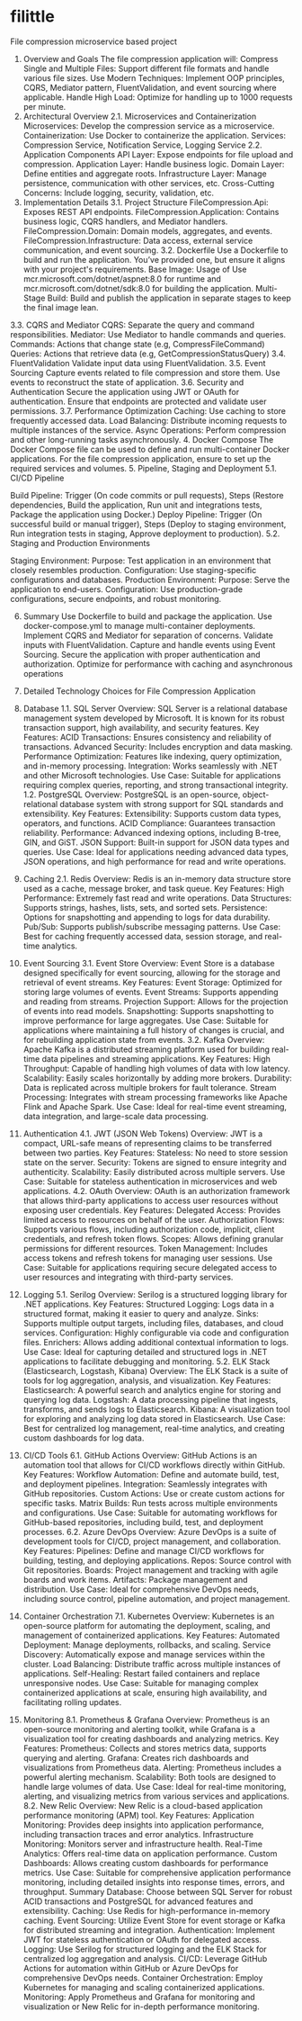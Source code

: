# filittle
File compression microservice based project

1. Overview and Goals
The file compression application will:
Compress Single and Multiple Files: Support different file formats and handle various file sizes.
Use Modern Techniques: Implement OOP principles, CQRS, Mediator pattern, FluentValidation, and event sourcing where applicable.
Handle High Load: Optimize for handling up to 1000 requests per minute.
2. Architectural Overview
2.1. Microservices and Containerization
Microservices: Develop the compression service as a microservice.
Containerization: Use Docker to containerize the application.
Services: Compression Service, Notification Service, Logging Service
2.2. Application Components
API Layer: Expose endpoints for file upload and compression.
Application Layer: Handle business logic.
Domain Layer: Define entities and aggregate roots.
Infrastructure Layer: Manage persistence, communication with other services, etc.
Cross-Cutting Concerns: Include logging, security, validation, etc.
3. Implementation Details
3.1. Project Structure
FileCompression.Api: Exposes REST API endpoints.
FileCompression.Application: Contains business logic, CQRS handlers, and Mediator handlers.
FileCompression.Domain: Domain models, aggregates, and events.
FileCompression.Infrastructure: Data access, external service communication, and event sourcing.
3.2. Dockerfile
Use a Dockerfile to build and run the application. You’ve provided one, but ensure it aligns with your project's requirements.
Base Image: Usage of Use mcr.microsoft.com/dotnet/aspnet:8.0 for runtime and mcr.microsoft.com/dotnet/sdk:8.0 for building the application.
Multi-Stage Build: Build and publish the application in separate stages to keep the final image lean.

3.3. CQRS and Mediator
CQRS: Separate the query and command responsibilities.
Mediator: Use Mediator to handle commands and queries.
Commands: Actions that change state (e.g, CompressFileCommand)
Queries: Actions that retrieve data (e.g, GetCompressionStatusQuery)
3.4. FluentValidation
Validate input data using FluentValidation.
3.5. Event Sourcing
Capture events related to file compression and store them.
Use events to reconstruct the state of application.
3.6. Security and Authentication
Secure the application using JWT or OAuth for authentication. Ensure that endpoints are protected and validate user permissions.
3.7. Performance Optimization
Caching: Use caching to store frequently accessed data.
Load Balancing: Distribute incoming requests to multiple instances of the service.
Async Operations: Perform compression and other long-running tasks asynchronously.
4. Docker Compose
The Docker Compose file can be used to define and run multi-container Docker applications. For the file compression application, ensure to set up the required services and volumes.
5. Pipeline, Staging and Deployment
5.1. CI/CD Pipeline

Build Pipeline: Trigger (On code commits or pull requests), Steps (Restore dependencies, Build the application, Run unit and integrations tests, Package the application using Docker.)
Deploy Pipeline: Trigger (On successful build or manual trigger), Steps (Deploy to staging environment, Run integration tests in staging, Approve deployment to production).
5.2. Staging and Production Environments

Staging Environment: 
Purpose: Test application in an environment that closely resembles production.
Configuration: Use staging-specific configurations and databases.
Production Environment: 
Purpose: Serve the application to end-users.
Configuration: Use production-grade configurations, secure endpoints, and robust monitoring.



6. Summary
Use Dockerfile to build and package the application.
Use docker-compose.yml to manage multi-container deployments.
Implement CQRS and Mediator for separation of concerns.
Validate inputs with FluentValidation.
Capture and handle events using Event Sourcing.
Secure the application with proper authentication and authorization.
Optimize for performance with caching and asynchronous operations


7. Detailed Technology Choices for File Compression Application
1. Database
1.1. SQL Server
Overview: SQL Server is a relational database management system developed by Microsoft. It is known for its robust transaction support, high availability, and security features.
Key Features:
ACID Transactions: Ensures consistency and reliability of transactions.
Advanced Security: Includes encryption and data masking.
Performance Optimization: Features like indexing, query optimization, and in-memory processing.
Integration: Works seamlessly with .NET and other Microsoft technologies.
Use Case: Suitable for applications requiring complex queries, reporting, and strong transactional integrity.
1.2. PostgreSQL
Overview: PostgreSQL is an open-source, object-relational database system with strong support for SQL standards and extensibility.
Key Features:
Extensibility: Supports custom data types, operators, and functions.
ACID Compliance: Guarantees transaction reliability.
Performance: Advanced indexing options, including B-tree, GIN, and GiST.
JSON Support: Built-in support for JSON data types and queries.
Use Case: Ideal for applications needing advanced data types, JSON operations, and high performance for read and write operations.
2. Caching
2.1. Redis
Overview: Redis is an in-memory data structure store used as a cache, message broker, and task queue.
Key Features:
High Performance: Extremely fast read and write operations.
Data Structures: Supports strings, hashes, lists, sets, and sorted sets.
Persistence: Options for snapshotting and appending to logs for data durability.
Pub/Sub: Supports publish/subscribe messaging patterns.
Use Case: Best for caching frequently accessed data, session storage, and real-time analytics.
3. Event Sourcing
3.1. Event Store
Overview: Event Store is a database designed specifically for event sourcing, allowing for the storage and retrieval of event streams.
Key Features:
Event Storage: Optimized for storing large volumes of events.
Event Streams: Supports appending and reading from streams.
Projection Support: Allows for the projection of events into read models.
Snapshotting: Supports snapshotting to improve performance for large aggregates.
Use Case: Suitable for applications where maintaining a full history of changes is crucial, and for rebuilding application state from events.
3.2. Kafka
Overview: Apache Kafka is a distributed streaming platform used for building real-time data pipelines and streaming applications.
Key Features:
High Throughput: Capable of handling high volumes of data with low latency.
Scalability: Easily scales horizontally by adding more brokers.
Durability: Data is replicated across multiple brokers for fault tolerance.
Stream Processing: Integrates with stream processing frameworks like Apache Flink and Apache Spark.
Use Case: Ideal for real-time event streaming, data integration, and large-scale data processing.
4. Authentication
4.1. JWT (JSON Web Tokens)
Overview: JWT is a compact, URL-safe means of representing claims to be transferred between two parties.
Key Features:
Stateless: No need to store session state on the server.
Security: Tokens are signed to ensure integrity and authenticity.
Scalability: Easily distributed across multiple servers.
Use Case: Suitable for stateless authentication in microservices and web applications.
4.2. OAuth
Overview: OAuth is an authorization framework that allows third-party applications to access user resources without exposing user credentials.
Key Features:
Delegated Access: Provides limited access to resources on behalf of the user.
Authorization Flows: Supports various flows, including authorization code, implicit, client credentials, and refresh token flows.
Scopes: Allows defining granular permissions for different resources.
Token Management: Includes access tokens and refresh tokens for managing user sessions.
Use Case: Suitable for applications requiring secure delegated access to user resources and integrating with third-party services.
5. Logging
5.1. Serilog
Overview: Serilog is a structured logging library for .NET applications.
Key Features:
Structured Logging: Logs data in a structured format, making it easier to query and analyze.
Sinks: Supports multiple output targets, including files, databases, and cloud services.
Configuration: Highly configurable via code and configuration files.
Enrichers: Allows adding additional contextual information to logs.
Use Case: Ideal for capturing detailed and structured logs in .NET applications to facilitate debugging and monitoring.
5.2. ELK Stack (Elasticsearch, Logstash, Kibana)
Overview: The ELK Stack is a suite of tools for log aggregation, analysis, and visualization.
Key Features:
Elasticsearch: A powerful search and analytics engine for storing and querying log data.
Logstash: A data processing pipeline that ingests, transforms, and sends logs to Elasticsearch.
Kibana: A visualization tool for exploring and analyzing log data stored in Elasticsearch.
Use Case: Best for centralized log management, real-time analytics, and creating custom dashboards for log data.
6. CI/CD Tools
6.1. GitHub Actions
Overview: GitHub Actions is an automation tool that allows for CI/CD workflows directly within GitHub.
Key Features:
Workflow Automation: Define and automate build, test, and deployment pipelines.
Integration: Seamlessly integrates with GitHub repositories.
Custom Actions: Use or create custom actions for specific tasks.
Matrix Builds: Run tests across multiple environments and configurations.
Use Case: Suitable for automating workflows for GitHub-based repositories, including build, test, and deployment processes.
6.2. Azure DevOps
Overview: Azure DevOps is a suite of development tools for CI/CD, project management, and collaboration.
Key Features:
Pipelines: Define and manage CI/CD workflows for building, testing, and deploying applications.
Repos: Source control with Git repositories.
Boards: Project management and tracking with agile boards and work items.
Artifacts: Package management and distribution.
Use Case: Ideal for comprehensive DevOps needs, including source control, pipeline automation, and project management.
7. Container Orchestration
7.1. Kubernetes
Overview: Kubernetes is an open-source platform for automating the deployment, scaling, and management of containerized applications.
Key Features:
Automated Deployment: Manage deployments, rollbacks, and scaling.
Service Discovery: Automatically expose and manage services within the cluster.
Load Balancing: Distribute traffic across multiple instances of applications.
Self-Healing: Restart failed containers and replace unresponsive nodes.
Use Case: Suitable for managing complex containerized applications at scale, ensuring high availability, and facilitating rolling updates.
8. Monitoring
8.1. Prometheus & Grafana
Overview: Prometheus is an open-source monitoring and alerting toolkit, while Grafana is a visualization tool for creating dashboards and analyzing metrics.
Key Features:
Prometheus: Collects and stores metrics data, supports querying and alerting.
Grafana: Creates rich dashboards and visualizations from Prometheus data.
Alerting: Prometheus includes a powerful alerting mechanism.
Scalability: Both tools are designed to handle large volumes of data.
Use Case: Ideal for real-time monitoring, alerting, and visualizing metrics from various services and applications.
8.2. New Relic
Overview: New Relic is a cloud-based application performance monitoring (APM) tool.
Key Features:
Application Monitoring: Provides deep insights into application performance, including transaction traces and error analytics.
Infrastructure Monitoring: Monitors server and infrastructure health.
Real-Time Analytics: Offers real-time data on application performance.
Custom Dashboards: Allows creating custom dashboards for performance metrics.
Use Case: Suitable for comprehensive application performance monitoring, including detailed insights into response times, errors, and throughput.
Summary
Database: Choose between SQL Server for robust ACID transactions and PostgreSQL for advanced features and extensibility.
Caching: Use Redis for high-performance in-memory caching.
Event Sourcing: Utilize Event Store for event storage or Kafka for distributed streaming and integration.
Authentication: Implement JWT for stateless authentication or OAuth for delegated access.
Logging: Use Serilog for structured logging and the ELK Stack for centralized log aggregation and analysis.
CI/CD: Leverage GitHub Actions for automation within GitHub or Azure DevOps for comprehensive DevOps needs.
Container Orchestration: Employ Kubernetes for managing and scaling containerized applications.
Monitoring: Apply Prometheus and Grafana for monitoring and visualization or New Relic for in-depth performance monitoring.







